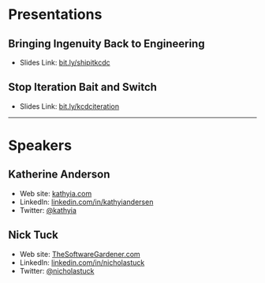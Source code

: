 # Presentations

## Bringing Ingenuity Back to Engineering
* Slides Link: [bit.ly/shipitkcdc](http://bit.ly/SHIPITKCDC)

## Stop Iteration Bait and Switch
* Slides Link: [bit.ly/kcdciteration](http://bit.ly/kcdciteration)


---


# Speakers

## Katherine Anderson
* Web site: [kathyia.com](http://www.kathyia.com)
* LinkedIn: [linkedin.com/in/kathyiandersen](https://www.linkedin.com/in/kathyiandersen/)
* Twitter: [@kathyia](https://twitter.com/kathyia)

## Nick Tuck
* Web site: [TheSoftwareGardener.com](http://www.thesoftwaregardener.com)
* LinkedIn: [linkedin.com/in/nicholastuck](https://www.linkedin.com/in/nicholastuck/)
* Twitter: [@nicholastuck](https://twitter.com/nicholastuck)
